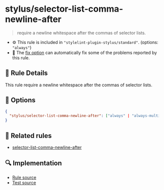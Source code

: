 # stylus/selector-list-comma-newline-after

> require a newline whitespace after the commas of selector lists.

- :gear: This rule is included in `"stylelint-plugin-stylus/standard"`. (options: `"always"`)
- :wrench: The [fix option](https://stylelint.io/user-guide/usage/options#fix) can automatically fix some of the problems reported by this rule.

## :book: Rule Details

This rule require a newline whitespace after the commas of selector lists.

## :wrench: Options

```json
{
  "stylus/selector-list-comma-newline-after": ["always" | "always-multi-line"]
}
```

## :couple: Related rules

- [selector-list-comma-newline-after]

[selector-list-comma-newline-after]: https://stylelint.io/user-guide/rules/selector-list-comma-newline-after

## :mag: Implementation

- [Rule source](https://github.com/ota-meshi/stylelint-plugin-stylus/blob/master/lib/rules/selector-list-comma-newline-after.js)
- [Test source](https://github.com/ota-meshi/stylelint-plugin-stylus/blob/master/tests/lib/rules/selector-list-comma-newline-after.js)
